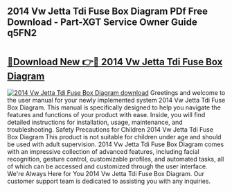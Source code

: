 ## 2014 Vw Jetta Tdi Fuse Box Diagram PDf Free Download - Part-XGT Service Owner Guide q5FN2

# <h2><a href="http://dfqb2h7.blite.top/?on=2014+Vw+Jetta+Tdi+Fuse+Box+Diagram">🔗Download New 👉🔴 2014 Vw Jetta Tdi Fuse Box Diagram</a></h2>

[![2014 Vw Jetta Tdi Fuse Box Diagram download](https://i.imgur.com/lujVjoI.png)](http://dfqb2h7.blite.top/?on=2014+Vw+Jetta+Tdi+Fuse+Box+Diagram)
Greetings and welcome to the user manual for your newly implemented system 2014 Vw Jetta Tdi Fuse Box Diagram. This manual is specifically designed to help you navigate the features and functions of your product with ease. Inside, you will find detailed instructions for installation, usage, maintenance, and troubleshooting. Safety Precautions for Children 2014 Vw Jetta Tdi Fuse Box Diagram This product is not suitable for children under age and should be used with adult supervision. 2014 Vw Jetta Tdi Fuse Box Diagram comes with an impressive collection of advanced features, including facial recognition, gesture control, customizable profiles, and automated tasks, all of which can be accessed and customized through the user interface. We're Always Here for You 2014 Vw Jetta Tdi Fuse Box Diagram. Our customer support team is dedicated to assisting you with any inquiries.
